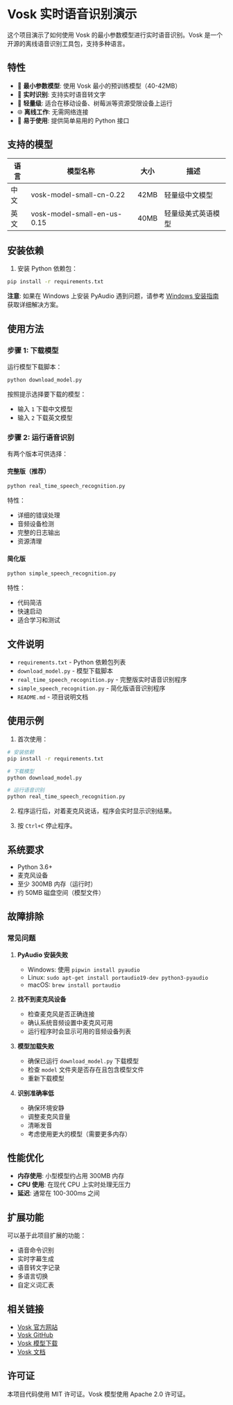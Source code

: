 # Vosk 实时语音识别演示

这个项目演示了如何使用 Vosk 的最小参数模型进行实时语音识别。Vosk 是一个开源的离线语音识别工具包，支持多种语言。

## 特性

- 🎯 **最小参数模型**: 使用 Vosk 最小的预训练模型（40-42MB）
- 🚀 **实时识别**: 支持实时语音转文字
- 📱 **轻量级**: 适合在移动设备、树莓派等资源受限设备上运行
- 🌐 **离线工作**: 无需网络连接
- 🔧 **易于使用**: 提供简单易用的 Python 接口

## 支持的模型

| 语言 | 模型名称 | 大小 | 描述 |
|------|----------|------|------|
| 中文 | vosk-model-small-cn-0.22 | 42MB | 轻量级中文模型 |
| 英文 | vosk-model-small-en-us-0.15 | 40MB | 轻量级美式英语模型 |

## 安装依赖

1. 安装 Python 依赖包：
```bash
pip install -r requirements.txt
```

**注意**: 如果在 Windows 上安装 PyAudio 遇到问题，请参考 [Windows 安装指南](INSTALL_GUIDE.md) 获取详细解决方案。

## 使用方法

### 步骤 1: 下载模型

运行模型下载脚本：
```bash
python download_model.py
```

按照提示选择要下载的模型：
- 输入 `1` 下载中文模型
- 输入 `2` 下载英文模型

### 步骤 2: 运行语音识别

有两个版本可供选择：

#### 完整版（推荐）
```bash
python real_time_speech_recognition.py
```

特性：
- 详细的错误处理
- 音频设备检测
- 完整的日志输出
- 资源清理

#### 简化版
```bash
python simple_speech_recognition.py
```

特性：
- 代码简洁
- 快速启动
- 适合学习和测试

## 文件说明

- `requirements.txt` - Python 依赖包列表
- `download_model.py` - 模型下载脚本
- `real_time_speech_recognition.py` - 完整版实时语音识别程序
- `simple_speech_recognition.py` - 简化版语音识别程序
- `README.md` - 项目说明文档

## 使用示例

1. 首次使用：
```bash
# 安装依赖
pip install -r requirements.txt

# 下载模型
python download_model.py

# 运行语音识别
python real_time_speech_recognition.py
```

2. 程序运行后，对着麦克风说话，程序会实时显示识别结果。

3. 按 `Ctrl+C` 停止程序。

## 系统要求

- Python 3.6+
- 麦克风设备
- 至少 300MB 内存（运行时）
- 约 50MB 磁盘空间（模型文件）

## 故障排除

### 常见问题

1. **PyAudio 安装失败**
   - Windows: 使用 `pipwin install pyaudio`
   - Linux: `sudo apt-get install portaudio19-dev python3-pyaudio`
   - macOS: `brew install portaudio`

2. **找不到麦克风设备**
   - 检查麦克风是否正确连接
   - 确认系统音频设置中麦克风可用
   - 运行程序时会显示可用的音频设备列表

3. **模型加载失败**
   - 确保已运行 `download_model.py` 下载模型
   - 检查 `model` 文件夹是否存在且包含模型文件
   - 重新下载模型

4. **识别准确率低**
   - 确保环境安静
   - 调整麦克风音量
   - 清晰发音
   - 考虑使用更大的模型（需要更多内存）

## 性能优化

- **内存使用**: 小型模型约占用 300MB 内存
- **CPU 使用**: 在现代 CPU 上实时处理无压力
- **延迟**: 通常在 100-300ms 之间

## 扩展功能

可以基于此项目扩展的功能：
- 语音命令识别
- 实时字幕生成
- 语音转文字记录
- 多语言切换
- 自定义词汇表

## 相关链接

- [Vosk 官方网站](https://alphacephei.com/vosk/)
- [Vosk GitHub](https://github.com/alphacep/vosk-api)
- [Vosk 模型下载](https://alphacephei.com/vosk/models)
- [Vosk 文档](https://alphacephei.com/vosk/install)

## 许可证

本项目代码使用 MIT 许可证。Vosk 模型使用 Apache 2.0 许可证。